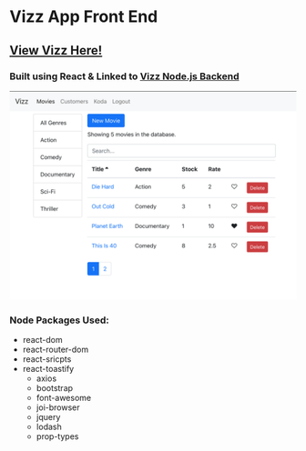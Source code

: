 # Vizz App Front End 

## [View Vizz Here!](https://vast-falls-24245.herokuapp.com/movies)

### Built using React & Linked to [Vizz Node.js Backend](https://github.com/JayDub21/vizz-node)

![Vizz](/public/Vizz.png)

### Node Packages Used:
* react-dom
* react-router-dom
* react-sricpts
* react-toastify
  * axios
  * bootstrap
  * font-awesome
  * joi-browser
  * jquery
  * lodash
  * prop-types


